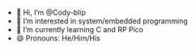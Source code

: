 - 👋 Hi, I’m @Cody-blip
- 👀 I’m interested in system/embedded programming
- 🌱 I’m currently learning C and RP Pico
- 😄 Pronouns: He/Him/His

<!---
Cody-blip/Cody-blip is a ✨ special ✨ repository because its `README.md` (this file) appears on your GitHub profile.
You can click the Preview link to take a look at your changes.
--->
